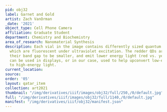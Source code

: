 ```yaml
---
pid: obj32
label: Garnet and Gold
artist: Zach VanOrman
_date: '2021'
object_type: Cell Phone Camera
affiliation: Graduate Student
department: Chemistry and Biochemistry
area_of_research: Nanomaterial Synthesis
description: Each vial in the image contains differently sized quantum dots (QDs),
  which are fluorescent under ultraviolet excitation. The redder QDs are larger, causing
  their band gap to be smaller, and emit lower energy light (red vs. yellow). QDs
  can be used in displays, or in our case, used to help upconvert low-energy light
  to high-energy light.
current_location: 
source: 
order: '05'
layout: qatar_item
collection: art2021
thumbnail: "/img/derivatives/iiif/images/obj32/full/250,/0/default.jpg"
full: "/img/derivatives/iiif/images/obj32/full/1140,/0/default.jpg"
manifest: "/img/derivatives/iiif/obj32/manifest.json"
---
```


